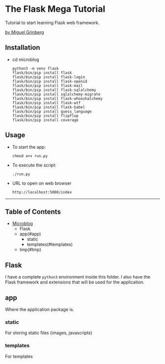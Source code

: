 # The Flask Mega Tutorial
Tutorial to start learning Flask web framework.

[by Miguel Grinberg]()


## Installation
- cd microblog

    ```
    python3 -m venv flask
    flask/bin/pip install flask
    flask/bin/pip install flask-login
    flask/bin/pip install flask-openid
    flask/bin/pip install flask-mail
    flask/bin/pip install flask-sqlalchemy
    flask/bin/pip install sqlalchemy-migrate
    flask/bin/pip install flask-whooshalchemy
    flask/bin/pip install flask-wtf
    flask/bin/pip install flask-babel
    flask/bin/pip install guess_language
    flask/bin/pip install flipflop
    flask/bin/pip install coverage
    ```


## Usage
- To start the app:

    ```
    chmod a+x run.py
    ```

- To execute the script:

    ```
    ./run.py
    ```

- URL to open on web browser
    
    ```
    http://localhost:5000/index
    ```

---

## Table of Contents

- [Microblog](https://github.com/PukkaPad/flask-mega-tutorial/tree/master/microblog)
    - Flask 
    - app(#app) 
        - static
        - templates(#templates)
    - tmp(#tmp)

## Flask
I have a complete `python3` environment inside this folder. I also have the Flask framework and extensions that will be used for the application.

## app
Where the application package is.

### static
For storing static files (images, javascripts)

### templates
For templates